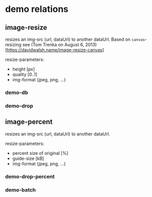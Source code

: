 # demo relations

## image-resize
resizes an img-src (url, dataUrl) to another dataUrl. 
Based on `canvas`-resizing see (Tom Trenka on August 6, 2013)[https://davidwalsh.name/image-resize-canvas] 

resize-parameters:
+ height [px]
+ quality [0..1]
+ img-format (jpeg, png, ...)

### demo-db

### demo-drop



## image-percent
resizes an img-src (url, dataUrl) to another dataUrl. 

resize-parameters:
+ percent size of original [%]
+ guide-size [kB]
+ img-format (jpeg, png, ...)

### demo-drop-percent


### demo-batch




